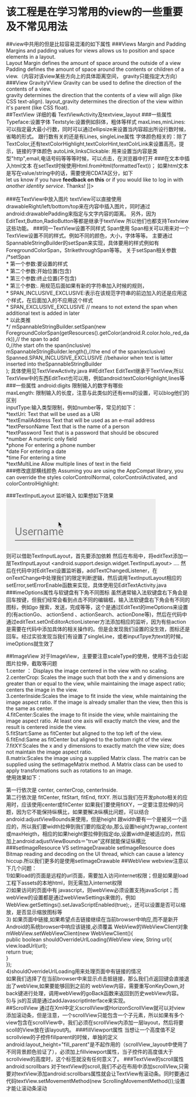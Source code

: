# 该工程是在学习常用的view的一些重要及不常见用法
##view中共用的但是比较容易混淆的如下属性
###Views Margin and Padding
Margins and padding values for views allows us to position and space elements in a layout.  
Layout Margin defines the amount of space around the outside of a view  
Padding defines the amount of space around the contents or children of a view.（内容对该view某些方向上的具体距离空间， gravity只能指定大方向）
###View GravityVView
Gravity can be used to define the direction of the contents of a view.  
gravity determines the direction that the contents of a view will align (like CSS text-align). 
layout_gravity determines the direction of the view within it's parent (like CSS float).  
##TextView
详细的看 TextViewActivity及textview_layout
###一些属性
Typeface:设置字体
Textstyle:设置例如斜体，粗体等样式
maxLines,minLines:可以指定最大最小行数，同时可以通过ellipsize来设置当内容超出所设行数时候，省略的形式。
跟行数有关的还是有Lines, singleLine属性
字体颜色相关的：除了TextColor,还有textColorHighlight,textColorHint,textColrLink来设置高亮，提示，链接的字体颜色
autoLink,linksClickable: 用来设置当内容是类型"http",email,电话号码等等等时候，可以点击，在浏览器中打开
###在文本中插入html文本
在setText时候使用Html.fromHtml(formattedText))；
如果html文本是写在value/string中的话，需要使用CDATA区分，如下
<string name="htmlFormattedText">   
    <![CDATA[   
        Please <a href="http://highlight.com">let us know</a> if you have <b>feedback on this</b> or if     
        you would like to log in with <i>another identity service</i>. Thanks!      
    ]]>   
</string>   
###在TextView中放入图片
textView可以直接使用drawableRight/left/bottom/top来在内容中插入图片，同时通过android:drawablePadding来指定与文字内容的距离。
另外，因为EditText,Button,RadioButton等都是继承于textView 所以他们也都支持Textview这些功能。
###同一TextView设置不同样式  Span使用
Span相关可以用来对一个TextView设置不同的样式。例如不同的颜色，大小，字体等等。
主要通过SpannableStringBuilder的setSpan来实现，具体要用的样式例如有ForegroundColorSpan，StrikethroughSpan等等。
关于setSpan相关参数
 /*setSpan    
         * 第一个参数:要设置的样式    
         * 第二个参数:开始位置(包含)    
         * 第三个参数:终止位置(不包含)    
         * 第三个参数:. 用规范后面如果有新的字符串加入时候的规则，    
         * SPAN_INCLUSIVE_EXCLUSIVE:表示在该规范字符串的前边加入的还是应用这个样式，在后面加入的不应用这个样式    
         * SPAN_EXCLUSIVE_EXCLUSIVE  // means to not extend the span when additional text is added in later   
         * 以此类推   
         */
        mSpannableStringBuilder.setSpan(new ForegroundColorSpan(getResources().getColor(android.R.color.holo_red_dark)),// the span to add    
                                        0,//the start ofn the span(inclusive)   
                                        mSpannableStringBuilder.length(),//the end of the span(exclusive)   
                                        Spanned.SPAN_INCLUSIVE_EXCLUSIVE  //behavior when text is latter inserted into theSpannableStringBuilder    
                ); 
具体使用见TextViewActivity.java
##EditText
EditText继承于TextView,所以TextView中的东西EditText也可以用，例如android:textColorHighlight,lines等
###一些属性
android:digits 限制输入的数字有哪些     
maxLength: 限制输入的长度，注意与此类似的还有ems的设置，可以blog他们的区别      
inputType:输入类型限制，例如number等，常见的如下：            
*textUri: Text that will be used as a URI     
*textEmailAddress	Text that will be used as an e-mail address     
*textPersonName	    Text that is the name of a person       
*textPassword	    Text that is a password that should be obscured     
*number	            A numeric only field        
*phone	            For entering a phone number     
*date	            For entering a date     
*time	            For entering a time     
*textMultiLine	    Allow multiple lines of text in the field       
###修改底部横线颜色
Assuming you are using the AppCompat library, you can override the styles colorControlNormal,        colorControlActivated, and colorControlHighlight:       
    
<style name="Theme.App.Base" parent="Theme.AppCompat.Light.DarkActionBar">      
    <item name="colorControlNormal">#d32f2f</item>      
    <item name="colorControlActivated">#ff5722</item>       
    <item name="colorControlHighlight">#f44336</item>       
</style>        
###TextInputLayout 监听输入
如果想如下效果      
![](https://github.com/franlisa/ViewsTest/blob/master/app/UM7NmiK.gif)     
则可以借助TextInputLayout，首先要添加依赖
然后在布局中，将editText添加一层TextInputLayout
<android.support.design.widget.TextInputLayout>
....
然后在代码中对EditText设置监听器，addTextChangedListener，在onTextChange中处理我们的限定判断逻辑，然后调用TextInputLayout相应的setError,setErrorEnable函数来实现，具体使用见EditTextActivity.java
###imeOptions属性与软键盘有下角不同图标
虽然通常输入法软键盘右下角会是回车按键，但我们经常会看到点击不同的编辑框，输入法软键盘右下角会有不同的图标，例如go 搜索，发送，完成等等，这个是通过EditText的imeOptions来设置的(有actionGo、 actionSend 、actionSearch、actionDone等)，然后在代码中通过editText.setOnEditorActionListener方法添加相应的监听，因为有些action是需要在代码中添加具体的相关操作的。但是会发现我们设置的没生效，图标还是回车。经过实验发现当我们有设置了singleLine，或者inputTpye为text的时候，imeOptions就生效了

##ImageView 
对于ImageView，主要要注意scaleType的使用，使用不当会引起图片拉伸，截取等问题        
1.center ： Displays the image centered in the view with no scaling.        
2.centerCrop: Scales the image such that both the x and y dimensions are greater than or equal to the   view, while maintaining the image aspect ratio; centers the image in the view.        
3.centerInside:Scales the image to fit inside the view, while maintaining the image aspect ratio. If the image is already smaller than the view, then this is the same as center.        
4.fitCenter:Scales the image to fit inside the view, while maintaining the image aspect ratio. At least one axis will exactly match the view, and the result is centered inside the view.       
5.fitStart:Same as fitCenter but aligned to the top left of the view.      
6.fitEnd:Same as fitCenter but aligned to the bottom right of the view.      
7.fitXY:Scales the x and y dimensions to exactly match the view size; does not maintain the image aspect ratio.      
8.matrix:Scales the image using a supplied Matrix class. The matrix can be supplied using the setImageMatrix method. A Matrix class can be used to apply transformations such as rotations to an image.     
使用效果如下：

第一行依次是  center, centerCrop, centerInside.     
第二行依次是  fitCenter, fitStart, fitEnd, fitXY.
所以当我们在开发photo相关的应用时，应该使用center或fitCenter
如果我们要使用fitXY，一定要注意拉伸的问题，因为它不能保持纵横比，如果要解决纵横比问题，可以结合android:adjustViewBounds来使用，但是height 跟width要有一个是被另一个适应的，所以我们要width拉伸到我们要的指定dp,那么设置height为wrap_content或maxHeigth，相应的如果height要拉伸到指定dp,设置width是被适应的，然后加上android:adjustViewBounds＝"true"这样就能保证纵横比
###setImageResource VS setImageDrawable
 setImageResource does Bitmap reading and decoding on the UI thread, which can cause a latency hiccup.所以我们更多的是使用setImageDrawable
##WebView
 webview注意以下几个问题：		
 1)如果load的页面是远程的url页面，需要加入访问internet权限；但是如果是load工程下assets的本地html，则无需加入internet权限		
 2)如果访问的页面中有 javascript，则webView必须设置支持javaScript；而webView的设置都是通过webViewSettings来做的，例如WebView.getSettings().setJavaScriptEnabled(true);，还可以设置是否可以缩放，是否显示缩放图标等	
 3) 如果页面中链接,如果希望点击链接继续在当前browser中响应,而不是新开Android的系统browser中响应该链接,必须覆盖 WebView的WebViewClient对象		     
mWebView.setWebViewClient(new WebViewClient(){      
	public boolean shouldOverrideUrlLoading(WebView view, String url){      
		view.loadUrl(url);      
		return true;        
	}          
});     
4)shouldOverrideUrlLoading用来处理页面中有链接的情况		
如果我们选择了在当前browser中来显示点击抵链接，那么我们点返回键会直接退出了webView,如果要能够回到之前的	
webView内容，需要重写onKeyDown,对back键进行处理，调用webView的goBack函数来返回到历史webView内容。	
5)与 js的互调是通过addJavascriptInterface来实现。		
##ScrollView
通过在Xml中定义scrollView或HorizonScrollView就可以对view添加滚动条，但是注意，一个scrollView只能包含一个子元素，所以如果有多个view包含在scrollView中，我们必须在scrollView内添加一层layout，然后将要scoll的View放在该layout内。
###fillViewport属性
当想让一个高度值不足scrollview的子控件fillparent的时候，单独的定义android:layout_height="fill_parent"是不起作用的（scrollView_layout中使用了不同背景颜色验证了），必须加上fillviewport属性，当子控件的高度值大于scrollview的高度时，这个标签就没有任何意义了。
###TextView的scroll属性android:scrollbars
对于textView的scroll,我们不必在布局中添加scrollVIew,只需要对textView添加android:scrollbars属性就会让TextView有滚动条。同时要通过代码textView.setMovementMethod(new ScrollingMovementMethod());设置才能让滚动条滚动
 
 





